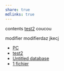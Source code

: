 ```yaml
---
share: true
mdlinks: true
---
```


contents
[test2](./Folder/test/test2/index.md)
coucou

modifier
modifierdaz jkecj

- [PC](./Folder/test/PAS-PC.md)
- [test2](./Folder/test/test2/index.md)
- [Untitled database](Untitled%20database.md)
- [1 fichier](./Folder/things-with-space.md)
